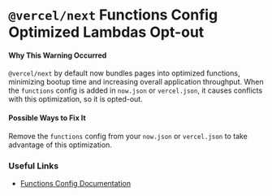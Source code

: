 # `@vercel/next` Functions Config Optimized Lambdas Opt-out

#### Why This Warning Occurred

`@vercel/next` by default now bundles pages into optimized functions, minimizing bootup time and increasing overall application throughput.
When the `functions` config is added in `now.json` or `vercel.json`, it causes conflicts with this optimization, so it is opted-out.

#### Possible Ways to Fix It

Remove the `functions` config from your `now.json` or `vercel.json` to take advantage of this optimization.

### Useful Links

- [Functions Config Documentation](https://vercel.com/docs/configuration?query=functions#project/functions)
